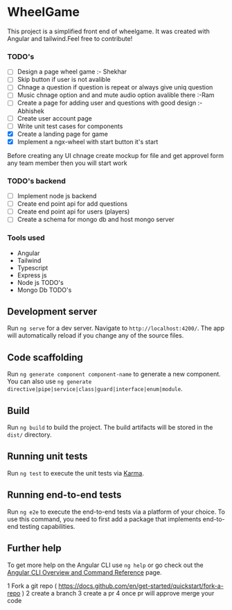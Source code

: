 # WheelGame

This project is a simplified front end of wheelgame. It was created with Angular and tailwind.Feel free to contribute!

### TODO's

- [ ] Design a page wheel game  :- Shekhar 
- [ ] Skip button if user is not avalible 
- [ ] Chnage a question if question is repeat or always give uniq question 
- [ ] Music chnage option and and mute audio option avalible there   :-Ram 
- [ ] Create a page for adding user and questions with good design   :-Abhishek 
- [ ] Create user account page
- [ ] Write unit test cases for components 
- [x] Create a landing page for game 
- [x] Implement a ngx-wheel with start button it's start

Before creating any UI chnage create mockup for file and get approvel form any team member then you will start work
### TODO's backend 

- [ ] Implement node js backend 
- [ ] Create end point api for add questions 
- [ ] Create end point api for users (players)
- [ ] Create a schema for mongo db and host mongo server 

### Tools used

- Angular
- Tailwind
- Typescript 
- Express js 
- Node js   TODO's
- Mongo Db  TODO's

## Development server

Run `ng serve` for a dev server. Navigate to `http://localhost:4200/`. The app will automatically reload if you change any of the source files.

## Code scaffolding

Run `ng generate component component-name` to generate a new component. You can also use `ng generate directive|pipe|service|class|guard|interface|enum|module`.

## Build

Run `ng build` to build the project. The build artifacts will be stored in the `dist/` directory.

## Running unit tests

Run `ng test` to execute the unit tests via [Karma](https://karma-runner.github.io).

## Running end-to-end tests

Run `ng e2e` to execute the end-to-end tests via a platform of your choice. To use this command, you need to first add a package that implements end-to-end testing capabilities.

## Further help

To get more help on the Angular CLI use `ng help` or go check out the [Angular CLI Overview and Command Reference](https://angular.io/cli) page.


1 Fork a git repo ( https://docs.github.com/en/get-started/quickstart/fork-a-repo )
2 create a branch 
3 create a pr 
4 once pr will approve merge your code 
